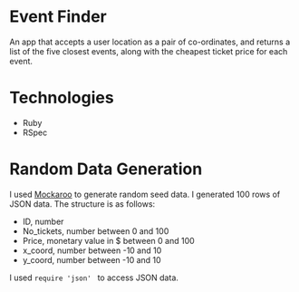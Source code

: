 # Event Finder

An app that accepts a user location as a pair of co-ordinates, and returns a list of the five closest events, along with the cheapest ticket price for each event.

# Technologies
 * Ruby
 * RSpec

# Random Data Generation

I used [Mockaroo](https://www.mockaroo.com/) to generate random seed data. I generated 100 rows of JSON data. The structure is as follows:
 * ID, number
 * No_tickets, number between 0 and 100
 * Price, monetary value in $ between 0 and 100
 * x_coord, number between -10 and 10
 * y_coord, number between -10 and 10

I used `require 'json' ` to access JSON data.
